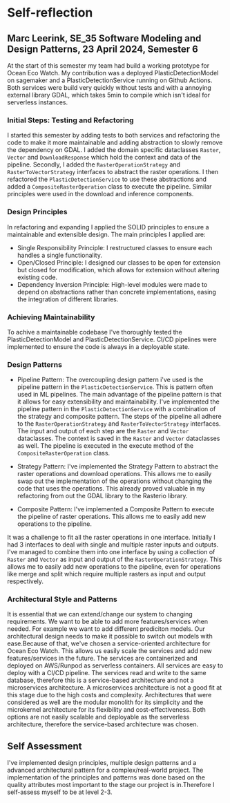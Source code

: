 # Self-reflection

## Marc Leerink, SE_35 Software Modeling and Design Patterns, 23 April 2024, Semester 6

At the start of this semester my team had build a working prototype for Ocean Eco Watch. My contribution was a deployed PlasticDetectionModel on sagemaker and a PlasticDetectionService running on Github Actions. Both services were build very quickly without tests and with a annoying external library GDAL, which takes 5min to compile which isn't ideal for serverless instances.

### Initial Steps: Testing and Refactoring

I started this semester by adding tests to both services and refactoring the code to make it more maintainable and adding abstraction to slowly remove the dependency on GDAL. I added the domain specific dataclasses `Raster`, `Vector` and `DownloadResponse` which hold the context and data of the pipeline. Secondly, I added the `RasterOperationStrategy` and `RasterToVectorStrategy` interfaces to abstract the raster operations. I then refactored the `PlasticDetectionService` to use these abstractions and added a `CompositeRasterOperation` class to execute the pipeline. Similar principles were used in the download and inference components.

### Design Principles

In refactoring and expanding I applied the SOLID principles to ensure a maintainable and extensible design. The main principles I applied are:

- Single Responsibility Principle: I restructured classes to ensure each handles a single functionality.
- Open/Closed Principle: I designed our classes to be open for extension but closed for modification, which allows for extension without altering existing code.
- Dependency Inversion Principle: High-level modules were made to depend on abstractions rather than concrete implementations, easing the integration of different libraries.

### Achieving Maintainability

To achive a maintainable codebase I've thoroughly tested the PlasticDetectionModel and PlasticDetectionService. CI/CD pipelines were implemented to ensure the code is always in a deployable state.

### Design Patterns

- Pipeline Pattern:
  The overcoupling design pattern i've used is the pipeline pattern in the `PlasticDetectionService`. This is pattern often used in ML pipelines.
  The main advantage of the pipeline pattern is that it allows for easy extensibility and maintainability. I've implemented the pipeline pattern in the `PlasticDetectionService` with a combination of the strategy and composite pattern. The steps of the pipeline all adhere to the `RasterOperationStrategy` and `RasterToVectorStrategy` interfaces. The input and output of each step are the `Raster` and `Vector` dataclasses. The context is saved in the `Raster` and `Vector` dataclasses as well. The pipeline is executed in the execute method of the `CompositeRasterOperation` class.

- Strategy Pattern:
  I've implemented the Strategy Pattern to abstract the raster operations and download operations. This allows me to easily swap out the implementation of the operations without changing the code that uses the operations. This already proved valuable in my refactoring from out the GDAL library to the Rasterio library.
- Composite Pattern:
  I've implemented a Composite Pattern to execute the pipeline of raster operations. This allows me to easily add new operations to the pipeline.

It was a challenge to fit all the raster operations in one interface. Initially I had 3 interfaces to deal with single and multiple raster inputs and outputs. I've managed to combine them into one interface by using a collection of `Raster` and `Vector` as input and output of the `RasterOperationStrategy`. This allows me to easily add new operations to the pipeline, even for operations like merge and split which require multiple rasters as input and output respectively.

### Architectural Style and Patterns

It is essential that we can extend/change our system to changing requirements. We want to be able to add more features/services when needed. For example we want to add different prediciton models. Our architectural design needs to make it possible to switch out models with ease.Because of that, we've chosen a service-oriented architecture for Ocean Eco Watch. This allows us easily scale the services and add new features/services in the future. The services are containerized and deployed on AWS/Runpod as serverless containers. All services are easy to deploy with a CI/CD pipeline. The services read and write to the same database, therefore this is a service-based architecture and not a microservices architecture. A microservices architecture is not a good fit at this stage due to the high costs and complexity. Architectures that were considered as well are the modular monolith for its simplicity and the microkernel architecture for its flexibility and cost-effectiveness. Both options are not easily scalable and deployable as the serverless architecture, therefore the service-based architecture was chosen.

## Self Assessment

I've implemented design principles, multiple design patterns and a advanced architectural pattern for a complex/real-world project. The implementation of the principles and patterns was done based on the quality attributes most important to the stage our project is in.Therefore I self-assess myself to be at level 2-3.
